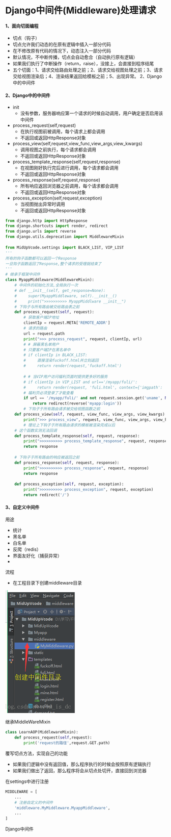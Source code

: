 # Django中间件(Middleware)处理请求

#### 1、面向切面编程

- 切点（钩子）
- 切点允许我们动态的在原有逻辑中插入一部分代码
- 在不修改原有代码的情况下，动态注入一部分代码
- 默认情况，不中断传播，切点会自动愈合（自动执行原有逻辑）
- 如果我们执行了中断操作（return，raise），没接上，会直接到程序结尾
- 五个切面：1、请求交给路由处理之前；2、请求交给视图处理之前；3、请求交给视图渲染后；4、渲染结果返回给模板之前；5、出现异常。 2、Django中的中间件

#### 2、Django中的中间件

- init
  - 没有参数，服务器响应第一个请求的时候自动调用，用户确定是否启用该中间件
- process_request(self,request)
  - 在执行视图前被调用，每个请求上都会调用
  - 不返回或返回HttpResponse对象
- process_view(self,request,view_func,view_args,view_kwargs)
  - 调用视图之前执行，每个请求都会调用
  - 不返回或返回HttpResponse对象
- process_template_response(self,request,response)
  - 在视图刚好执行完后进行调用，每个请求都会调用
  - 不返回或返回HttpResponse对象
- process_response(self,request,response)
  - 所有响应返回浏览器之前调用，每个请求都会调用
  - 不返回或返回HttpResponse对象
- process_exception(self,request,exception)
  - 当视图抛出异常时调用
  - 不返回或返回HttpResponse对象

```python
from django.http import HttpResponse
from django.shortcuts import render, redirect
from django.urls import reverse
from django.utils.deprecation import MiddlewareMixin

from MidUpVcode.settings import BLACK_LIST, VIP_LIST
'''
所有的钩子函数都可以返回一个Response
一旦钩子函数返回了Response,整个请求的受理就结束了
'''
# 继承于框架中间件
class MyappMiddleware(MiddlewareMixin):
    # 中间件的初始化方法,全局执行一次
    # def __init__(self, get_response=None):
    #     super(MyappMiddleware, self).__init__()
    #     print(">>>>>>>>>> MyappMiddlware __init__")
    # 下钩子与所有路由被交给路由表之前
    def process_request(self, request):
        # 获取客户端IP地址
        clientIp = request.META['REMOTE_ADDR']
        # 请求的路由
        url = request.path
        print(">>> process_request", request, clientIp, url)
        # # 屏蔽黑名单用户
        # 只要客户端IP在黑名单中
        # if clientIp in BLACK_LIST:
        #     直接渲染fuckoff.html并立刻返回
        #     return render(request,'fuckoff.html')

        # # 当VIP用户访问福利页面时提供更多好的服务
        # if clientIp in VIP_LIST and url=='/myapp/fuli/':
        #     return render(request, 'fuli.html', context={'imgpath': 'meinv1.jpg'})
        # 福利页必须登录了才能查看
        if url == '/myapp/fuli/' and not request.session.get('uname', None):
            return redirect(reverse('myapp:login'))
        # 下钩子于所有路由请求被交给视图函数之前
    def process_view(self, request, view_func, view_args, view_kwargs):
        print(">>> process_view", request, view_func, view_args, view_kwargs)
        # 理论上下钩子于所有路由请求的模板被渲染完成以后
    # 这个函数实测无法回调
    def process_template_response(self, request, response):
        print(">>>>>>>>>> process_template_response", request, response)
        return response

    # 下钩子于所有路由的响应被返回之前
    def process_response(self, request, response):
        print(">>>>>>>>>> process_response", request, response)
        return response

    def process_exception(self, request, exception):
        print(">>>>>>>>>> process_exception", request, exception)
        return redirect('/')

```

####  3、自定义中间件

用途

- 统计
- 黑名单
- 白名单
- 反爬（redis）
- 界面友好化（捕获异常）
- 

流程

- 在工程目录下创建middleware目录

 ![img](../图片/20180531171201128.png) 

 继承MiddleWareMixin 

```python
class LearnAOP(MiddlewareMixin):
    def process_request(self,request):
        print('request的路径',request.GET.path)
```

覆写切点方法，实现自己的功能

- 如果我们逻辑中没有返回值，那么程序执行的时候会按照原有逻辑执行
- 如果我们做出了返回，那么程序将会从切点处切开，直接回到浏览器

 在settings中进行注册 

```python
MIDDLEWARE = [
    ...
    # 注册自定义的中间件
    'middleware.MyMiddleware.MyappMiddleware',
    ...
]
```

Django中间件
